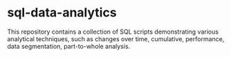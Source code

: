 # sql-data-analytics
This repository contains a collection of SQL scripts demonstrating various analytical techniques, such as changes over time, cumulative, performance, data segmentation, part-to-whole analysis.
